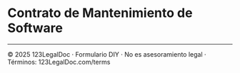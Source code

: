 # Contrato de Mantenimiento de Software

---
© 2025 123LegalDoc · Formulario DIY · No es asesoramiento legal · Términos: 123LegalDoc.com/terms
